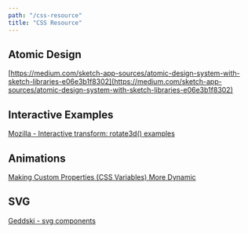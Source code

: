 ```yaml
---
path: "/css-resource"
title: "CSS Resource"
---
```


## Atomic Design

[https://medium.com/sketch-app-sources/atomic-design-system-with-sketch-libraries-e06e3b1f8302](https://medium.com/sketch-app-sources/atomic-design-system-with-sketch-libraries-e06e3b1f8302)

## Interactive Examples

[Mozilla - Interactive transform: rotate3d() examples](https://hacks.mozilla.org/2018/03/bringing-interactive-examples-to-mdn/)


## Animations

[Making Custom Properties (CSS Variables) More Dynamic](https://css-tricks.com/making-custom-properties-css-variables-dynamic/)

## SVG

[Geddski - svg components](http://gedd.ski/post/dynamic-svg-components/)

